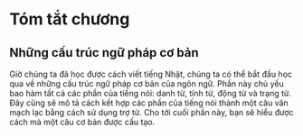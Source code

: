 # Tóm tắt chương

## Những cấu trúc ngữ pháp cơ bản

Giờ chúng ta đã học được cách viết tiếng Nhật, chúng ta có thể bắt đầu học qua về những cấu trúc ngữ pháp cơ bản của ngôn ngữ. Phần này chủ yếu bao hàm tất cả các phần của tiếng nói: danh từ, tính từ, động từ và trạng từ. Đây cũng sẽ mô tả cách kết hợp các phần của tiếng nói thành một câu văn mạch lạc bằng cách sử dụng trợ từ. Cho tới cuối phần này, bạn sẽ hiểu được cách mà một câu cơ bản được cấu tạo.
